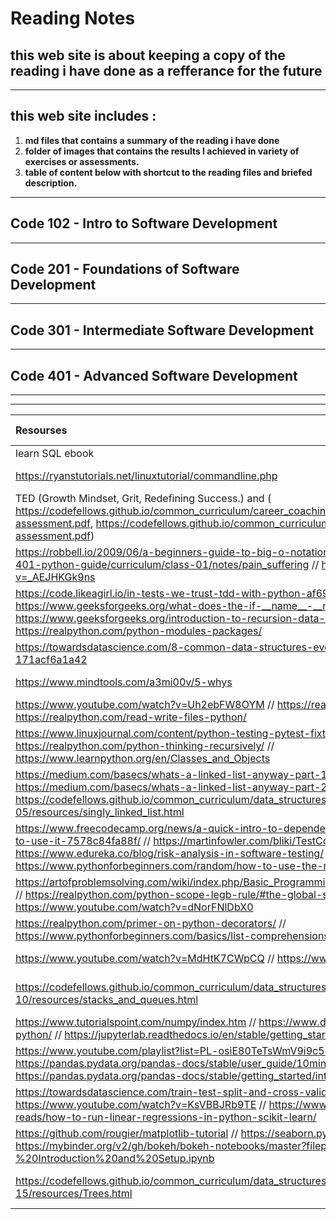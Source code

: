 # Reading Notes
## this web site is about keeping a copy of the reading i have done as a refferance for the future
---
## this web site includes :
1. **md files that contains a summary of the reading i have done**
2. **folder of images that contains the results I achieved in variety of exercises or assessments.**
3. **table of content below with shortcut to the reading files and briefed description.**
---
## **Code 102 - Intro to Software Development**
---
## **Code 201 - Foundations of Software Development**
---
## **Code 301 - Intermediate Software Development**
---
## **Code 401 - Advanced Software Development**
---
---
|Resourses    | Summary     | Some Notes     |
| :---        |    :----:   |          ---: |
| learn SQL ebook      | sql and DB       | [sql](./prepDay1/sqlAndDB.md)   |
| https://ryanstutorials.net/linuxtutorial/commandline.php   | Terminal Practice        | [terminal](./prepDay1/Practice-in-the-Terminal.md)      |
| TED (Growth Mindset, Grit, Redefining Success.) and ( https://codefellows.github.io/common_curriculum/career_coaching/201/emotional-intelligence-assessment.pdf, https://codefellows.github.io/common_curriculum/career_coaching/301/bias-assessment.pdf) | The Growth Mindset learn | [The Growth Mindset](./prepDay1/The%20Growth%20Mindset.md) |
| https://robbell.io/2009/06/a-beginners-guide-to-big-o-notation  // https://codefellows.github.io/code-401-python-guide/curriculum/class-01/notes/pain_suffering // https://www.youtube.com/watch?v=_AEJHKGk9ns | Reading for class 1 | [read more](./prepDay1/reading_class_1.md) |
| https://code.likeagirl.io/in-tests-we-trust-tdd-with-python-af69f47e6932 // https://www.geeksforgeeks.org/what-does-the-if-__name__-__main__-do/ // https://www.geeksforgeeks.org/introduction-to-recursion-data-structure-and-algorithm-tutorials/ // https://realpython.com/python-modules-packages/  | Reading for class 2 | [read more](./prepDay1/reading_class_2.md) |
|https://towardsdatascience.com/8-common-data-structures-every-programmer-must-know-171acf6a1a42 | Data Structures and Algorithms | [read more](./prepDay1/Data%20Structures%20and%20Algorithms.md)|
| https://www.mindtools.com/a3mi00v/5-whys | Engineering Reading | [read more](./prepDay1/Engineering%20Reading.md) |
| https://www.youtube.com/watch?v=Uh2ebFW8OYM // https://realpython.com/python-exceptions/ // https://realpython.com/read-write-files-python/ | Reading for class 3 | [read more](./prepDay1/reading_class_3.md) |
|https://www.linuxjournal.com/content/python-testing-pytest-fixtures-and-coverage // https://realpython.com/python-thinking-recursively/ // https://www.learnpython.org/en/Classes_and_Objects | Reading for class 4 | [read more ](./prepDay1/reading_class_4.md) |
| https://medium.com/basecs/whats-a-linked-list-anyway-part-1-d8b7e6508b9d // https://medium.com/basecs/whats-a-linked-list-anyway-part-2-131d96f71996 // https://codefellows.github.io/common_curriculum/data_structures_and_algorithms/Code_401/class-05/resources/singly_linked_list.html | Implementation: Linked Lists | [read more](./prepDay1/Implementation%3A%20Linked%20Lists.md) |
| https://www.freecodecamp.org/news/a-quick-intro-to-dependency-injection-what-it-is-and-when-to-use-it-7578c84fa88f/ // https://martinfowler.com/bliki/TestCoverage.html // https://www.edureka.co/blog/risk-analysis-in-software-testing/ // https://www.pythonforbeginners.com/random/how-to-use-the-random-module-in-python  | Reading for class 6 | [read more](./prepDay1/reading_class_6.md) |
| https://artofproblemsolving.com/wiki/index.php/Basic_Programming_With_Python#Program_Example_1_3 // https://realpython.com/python-scope-legb-rule/#the-global-statement // https://www.youtube.com/watch?v=dNorFNlDbX0 | Reading for class 7 | [read more](./prepDay1/reading_class_7.md) |
| https://realpython.com/primer-on-python-decorators/ // https://www.pythonforbeginners.com/basics/list-comprehensions-in-python | Reading for class 8 | [read more](./prepDay1/reading_class_8.md) |
| https://www.youtube.com/watch?v=MdHtK7CWpCQ // https://www.youtube.com/watch?v=7jmBE4yPrOs | Reading for class 9 | [read more](./prepDay1/reading_class_9.md) |
| https://codefellows.github.io/common_curriculum/data_structures_and_algorithms/Code_401/class-10/resources/stacks_and_queues.html  | Reading for stacks and queues | [read more](./prepDay1/reading_stacks_and_queus.md) |
| https://www.tutorialspoint.com/numpy/index.htm // https://www.dataquest.io/blog/numpy-tutorial-python/ // https://jupyterlab.readthedocs.io/en/stable/getting_started/overview.html  | Reading for class 11 | [read more](./prepDay1/reading_class_11.md) |
| https://www.youtube.com/playlist?list=PL-osiE80TeTsWmV9i9c58mdDCSskIFdDS // https://pandas.pydata.org/pandas-docs/stable/user_guide/10min.html // https://pandas.pydata.org/pandas-docs/stable/getting_started/intro_tutorials/index.html // | Reading for class 12 | [read more](./prepDay1/reading_class_12.md) |
| https://towardsdatascience.com/train-test-split-and-cross-validation-in-python-80b61beca4b6 // https://www.youtube.com/watch?v=KsVBBJRb9TE // https://www.activestate.com/resources/quick-reads/how-to-run-linear-regressions-in-python-scikit-learn/ | Reading for class 13 | [read more](./prepDay1/reading_class_13.md) |
| https://github.com/rougier/matplotlib-tutorial // https://seaborn.pydata.org/tutorial.html // https://mybinder.org/v2/gh/bokeh/bokeh-notebooks/master?filepath=tutorial%2F00%20-%20Introduction%20and%20Setup.ipynb  | Reading for class 14 | [read more](./prepDay1/reading_class_14.md) |
| https://codefellows.github.io/common_curriculum/data_structures_and_algorithms/Code_401/class-15/resources/Trees.html  | Reading for Trees data structure | [read more](./prepDay1/reading_Trees.md) |